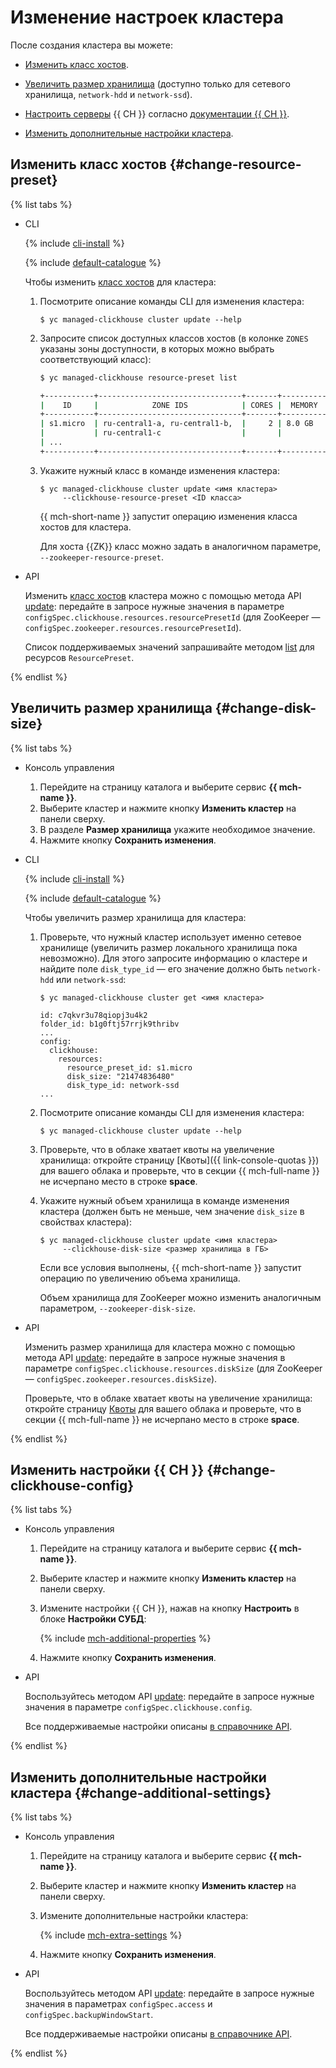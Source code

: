 # Изменение настроек кластера

После создания кластера вы можете:

* [Изменить класс хостов](#change-resource-preset).

* [Увеличить размер хранилища](#change-disk-size) (доступно только для сетевого хранилища, `network-hdd` и `network-ssd`).

* [Настроить серверы](#change-clickhouse-config) {{ CH }} согласно [документации {{ CH }}](https://clickhouse.yandex/docs/ru/operations/server_settings/settings/).

* [Изменить дополнительные настройки кластера](#change-additional-settings).

## Изменить класс хостов {#change-resource-preset}

{% list tabs %}

- CLI
  
  {% include [cli-install](../../_includes/cli-install.md) %}
  
  {% include [default-catalogue](../../_includes/default-catalogue.md) %}
  
  Чтобы изменить [класс хостов](../concepts/instance-types.md) для кластера:
  
  1. Посмотрите описание команды CLI для изменения кластера:
  
     ```
     $ yc managed-clickhouse cluster update --help
     ```
  
  1. Запросите список доступных классов хостов (в колонке `ZONES` указаны зоны доступности, в которых можно выбрать соответствующий класс):
  
          
     ```bash
     $ yc managed-clickhouse resource-preset list
     
     +-----------+--------------------------------+-------+----------+
     |    ID     |            ZONE IDS            | CORES |  MEMORY  |
     +-----------+--------------------------------+-------+----------+
     | s1.micro  | ru-central1-a, ru-central1-b,  |     2 | 8.0 GB   |
     |           | ru-central1-c                  |       |          |
     | ...                                                           |
     +-----------+--------------------------------+-------+----------+
     ```
     
    
  
  3. Укажите нужный класс в команде изменения кластера:
  
     ```
     $ yc managed-clickhouse cluster update <имя кластера>
          --clickhouse-resource-preset <ID класса>
     ```
     
     {{ mch-short-name }} запустит операцию изменения класса хостов для кластера.
     
     Для хоста {{ZK}} класс можно задать в аналогичном параметре, `--zookeeper-resource-preset`.
  
- API
  
  Изменить [класс хостов](../concepts/instance-types.md) кластера можно с помощью метода API [update](../api-ref/Cluster/update.md): передайте в запросе нужные значения в параметре `configSpec.clickhouse.resources.resourcePresetId` (для ZooKeeper — `configSpec.zookeeper.resources.resourcePresetId`).
  
  Список поддерживаемых значений запрашивайте методом [list](../api-ref/ResourcePreset/list.md) для ресурсов `ResourcePreset`.
  
{% endlist %}


## Увеличить размер хранилища {#change-disk-size}

{% list tabs %}

- Консоль управления

  1. Перейдите на страницу каталога и выберите сервис **{{ mch-name }}**.
  1. Выберите кластер и нажмите кнопку **Изменить кластер** на панели сверху.
  1. В разделе **Размер хранилища** укажите необходимое значение.
  1. Нажмите кнопку **Сохранить изменения**.

- CLI
  
  {% include [cli-install](../../_includes/cli-install.md) %}
  
  {% include [default-catalogue](../../_includes/default-catalogue.md) %}
  
  Чтобы увеличить размер хранилища для кластера:
  
    
  1. Проверьте, что нужный кластер использует именно сетевое хранилище (увеличить размер локального хранилища пока невозможно). Для этого запросите информацию о кластере и найдите поле `disk_type_id` — его значение должно быть `network-hdd` или `network-ssd`:
  
     ```
     $ yc managed-clickhouse cluster get <имя кластера>
     
     id: c7qkvr3u78qiopj3u4k2
     folder_id: b1g0ftj57rrjk9thribv
     ...
     config:
       clickhouse:
         resources:
           resource_preset_id: s1.micro
           disk_size: "21474836480"
           disk_type_id: network-ssd
     ...
     ```
     
 
  
  1. Посмотрите описание команды CLI для изменения кластера:
  
     ```
     $ yc managed-clickhouse cluster update --help
     ```

  1. Проверьте, что в облаке хватает квоты на увеличение хранилища: откройте страницу [Квоты]({{ link-console-quotas }}) для вашего облака и проверьте, что в секции {{ mch-full-name }} не исчерпано место в строке **space**.

  1. Укажите нужный объем хранилища в команде изменения кластера (должен быть не меньше, чем значение `disk_size` в свойствах кластера):
  
     ```
     $ yc managed-clickhouse cluster update <имя кластера>
          --clickhouse-disk-size <размер хранилища в ГБ>
     ```
     
     Если все условия выполнены, {{ mch-short-name }} запустит операцию по увеличению объема хранилища.
     
     Объем хранилища для ZooKeeper можно изменить аналогичным параметром, `--zookeeper-disk-size`.
  
- API
  
  Изменить размер хранилища для кластера можно с помощью метода API [update](../api-ref/Cluster/update.md): передайте в запросе нужные значения в параметре `configSpec.clickhouse.resources.diskSize` (для ZooKeeper — `configSpec.zookeeper.resources.diskSize`).
  
  Проверьте, что в облаке хватает квоты на увеличение хранилища: откройте страницу [Квоты]({{link-console-quotas}}) для вашего облака и проверьте, что в секции {{ mch-full-name }} не исчерпано место в строке **space**.
  
{% endlist %}

## Изменить настройки {{ CH }} {#change-clickhouse-config}

{% list tabs %}

- Консоль управления

  1. Перейдите на страницу каталога и выберите сервис **{{ mch-name }}**.
  1. Выберите кластер и нажмите кнопку **Изменить кластер** на панели сверху.
  1. Измените настройки {{ CH }}, нажав на кнопку **Настроить** в блоке **Настройки СУБД**: 
  
     {% include [mch-additional-properties](../../_includes/mdb/mch-additional-properties.md) %}
    
  1. Нажмите кнопку **Сохранить изменения**.

- API
  
  Воспользуйтесь методом API [update](../api-ref/Cluster/update.md): передайте в запросе нужные значения в параметре `configSpec.clickhouse.config`.
  
  Все поддерживаемые настройки описаны [в справочнике API](../api-ref/Cluster/update.md).
  
{% endlist %}

## Изменить дополнительные настройки кластера {#change-additional-settings}

{% list tabs %}

- Консоль управления

  1. Перейдите на страницу каталога и выберите сервис **{{ mch-name }}**.
  1. Выберите кластер и нажмите кнопку **Изменить кластер** на панели сверху.
  1. Измените дополнительные настройки кластера:
  
     {% include [mch-extra-settings](../../_includes/mdb/mch-extra-settings-web-console.md) %}

  1. Нажмите кнопку **Сохранить изменения**. 

- API
  
  Воспользуйтесь методом API [update](../api-ref/Cluster/update.md): передайте в запросе нужные значения в параметрах `configSpec.access` и `configSpec.backupWindowStart`.
  
  Все поддерживаемые настройки описаны [в справочнике API](../api-ref/Cluster/update.md).
  
{% endlist %}  